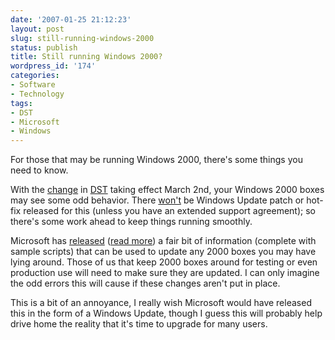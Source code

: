 ```yaml
---
date: '2007-01-25 21:12:23'
layout: post
slug: still-running-windows-2000
status: publish
title: Still running Windows 2000?
wordpress_id: '174'
categories:
- Software
- Technology
tags:
- DST
- Microsoft
- Windows
---
```


For those that may be running Windows 2000, there's some things you need to know.

With the [change](http://en.wikipedia.org/wiki/Energy_Policy_Act_of_2005) in [DST](http://en.wikipedia.org/wiki/Daylight_saving_time) taking effect March 2nd, your Windows 2000 boxes may see some odd behavior. There [won't](http://ushipoisv.spaces.live.com/Blog/cns!29862A22A3FBB38D!156.entry) be Windows Update patch or hot-fix released for this (unless you have an extended support agreement); so there's some work ahead to keep things running smoothly.

Microsoft has [released](http://support.microsoft.com/kb/914387) ([read more](http://www.microsoft.com/windows/timezone/dst2007.mspx)) a fair bit of information (complete with sample scripts) that can be used to update any 2000 boxes you may have lying around. Those of us that keep 2000 boxes around for testing or even production use will need to make sure they are updated. I can only imagine the odd errors this will cause if these changes aren't put in place.

This is a bit of an annoyance, I really wish Microsoft would have released this in the form of a Windows Update, though I guess this will probably help drive home the reality that it's time to upgrade for many users.
